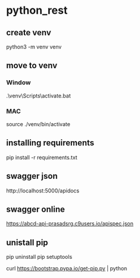 # python_rest

## create venv
python3 -m venv venv

## move to venv
### Window
.\venv\Scripts\activate.bat

### MAC
source ./venv/bin/activate

## installing requirements
pip install -r requirements.txt

## swagger json
http://localhost:5000/apidocs

## swagger online
https://abcd-api-prasadsrg.c9users.io/apispec.json

## unistall pip
pip uninstall pip setuptools

curl https://bootstrap.pypa.io/get-pip.py | python
